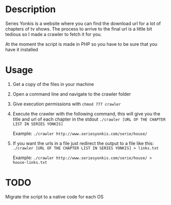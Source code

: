 Description
===========

Series Yonkis is a website where you can find the download url for a lot of chapters of tv shows.
The process to arrive to the final url is a little bit tedious so I made a crawler to fetch it for you.

At the moment the script is made in PHP so you have to be sure that you have it installed

Usage
============

1. Get a copy of the files in your machine
2. Open a command line and navigate to the crawler folder
3. Give execution permissions with
    `chmod 777 crawler`
3. Execute the crawler with the following command, this will give you the title and url of each chapter in the stdout
    `./crawler [URL OF THE CHAPTER LIST IN SERIES YONKIS]`
    
    Example:
    `./crawler http://www.seriesyonkis.com/serie/house/`
4. If you want the urls in a file just redirect the output to a file like this:
    `./crawler [URL OF THE CHAPTER LIST IN SERIES YONKIS] > links.txt`
    
    Example:
    `./crawler http://www.seriesyonkis.com/serie/house/ > house-links.txt`

TODO
============

Migrate the script to a native code for each OS